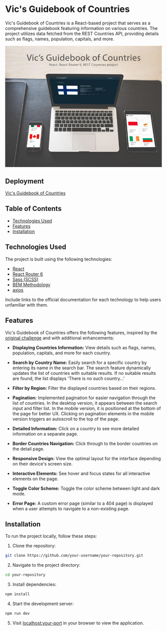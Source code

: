 # Vic's Guidebook of Countries

Vic's Guidebook of Countries is a React-based project that serves as a comprehensive guidebook featuring information on various countries. The project utilizes data fetched from the REST Countries API, providing details such as flags, names, population, capitals, and more.

![site-photo](present.jpg)

## Deployment

[Vic's Guidebook of Countries](https://vic-country-guide.netlify.app/)

## Table of Contents

- [Technologies Used](#technologies-used)
- [Features](#features)
- [Installation](#installation)

## Technologies Used

The project is built using the following technologies:

- [React](https://reactjs.org/)
- [React Router 6](https://reactrouter.com/)
- [Sass (SCSS)](https://sass-lang.com/)
- [BEM Methodology](http://getbem.com/)
- [axios](https://axios-http.com/)

Include links to the official documentation for each technology to help users unfamiliar with them.

## Features

Vic's Guidebook of Countries offers the following features, inspired by the [original challenge](https://www.frontendmentor.io/challenges/rest-countries-api-with-color-theme-switcher-5cacc469fec04111f7b848ca) and with additional enhancements:

- **Displaying Countries Information:** View details such as flags, names, population, capitals, and more for each country.

- **Search by Country Name:** Easily search for a specific country by entering its name in the search bar. The search feature dynamically updates the list of countries with suitable results. If no suitable results are found, the list displays 'There is no such country...'

- **Filter by Region:** Filter the displayed countries based on their regions.

- **Pagination:** Implemented pagination for easier navigation through the list of countries. In the desktop version, it appears between the search input and filter list. In the mobile version, it is positioned at the bottom of the page for better UX. Clicking on pagination elements in the mobile version triggers an autoscroll to the top of the page.

- **Detailed Information:** Click on a country to see more detailed information on a separate page.

- **Border Countries Navigation:** Click through to the border countries on the detail page.

- **Responsive Design:** View the optimal layout for the interface depending on their device's screen size.

- **Interactive Elements:** See hover and focus states for all interactive elements on the page.

- **Toggle Color Scheme:** Toggle the color scheme between light and dark mode.

- **Error Page:** A custom error page (similar to a 404 page) is displayed when a user attempts to navigate to a non-existing page.

## Installation

To run the project locally, follow these steps:

1. Clone the repository:

```bash
git clone https://github.com/your-username/your-repository.git
```

2. Navigate to the project directory:

```bash
cd your-repository
```

3. Install dependencies:

```bash
npm install
```

4. Start the development server:

```bash
npm run dev
```

5. Visit [localhost:your-port](http://localhost:5173) in your browser to view the application.
